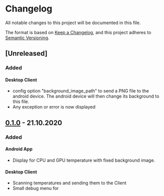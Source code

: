 # Changelog
All notable changes to this project will be documented in this file.

The format is based on [Keep a Changelog](https://keepachangelog.com/en/1.0.0/),
and this project adheres to [Semantic Versioning](https://semver.org/spec/v2.0.0.html).

## [Unreleased]

### Added

#### Desktop Client

- config option "background_image_path" to send a PNG file to the android device. The android device will then change its background to this file.
- Any exception or error is now displayed

## [0.1.0] - 21.10.2020

### Added

#### Android App

- Display for CPU and GPU temperature with fixed background image.

#### Desktop Client

- Scanning temperatures and sending them to the Client
- Small debug menu for 

[0.1.0]: https://github.com/LeslieM98/casemod-monitoring-display/releases/tag/v0.1.0